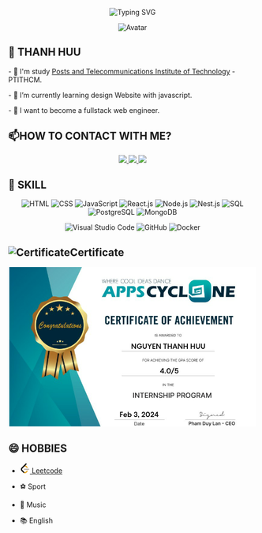 <div align="center">
 
![Typing SVG](https://readme-typing-svg.herokuapp.com?color=%2336BCF7&lines=Hi+everyone+%F0%9F%91%8B+I'm+Thanh+Huu&fontSize=40)
 
<img src="https://avatars.githubusercontent.com/u/97447370?v=4" alt="Avatar" />

</div>


**💬 THANH HUU** 
---

<div >
<p>- 👯 I'm study <a href="https://ptithcm.edu.vn/">Posts and Telecommunications Institute of Technology</a> - PTITHCM.</p>
<p>- 🌱 I’m currently learning design Website with javascript. </p>
<p>- 🌟 I want to become a fullstack web engineer. </p>
</div>

 

**📫HOW TO CONTACT WITH ME?**
---

<p align="center">
   <a href="https://www.facebook.com/thanhhuu.nguyen.9862" target="_blank">
    <img src="https://img.icons8.com/fluent/48/000000/facebook-new.png"/>
    </a>
   <a href="mailto:thuu28052002@gmail.com" target="_blank">
    <img src="https://img.icons8.com/color/48/000000/gmail-new.png"/>
    </a>
    <a href="https://github.com/huu77" target="_blank">
    <img src="https://img.icons8.com/fluent/48/000000/github.png"/>
</a>

</p>

**🔭 SKILL**
---
<p align="center">
    <img src="https://img.icons8.com/color/48/000000/html-5.png" alt="HTML">
    <img src="https://img.icons8.com/color/48/000000/css3.png" alt="CSS">
    <img src="https://img.icons8.com/color/48/000000/javascript.png" alt="JavaScript">
    <img src="https://img.icons8.com/color/48/000000/react-native.png" alt="React.js">
    <img src="https://img.icons8.com/color/48/000000/nodejs.png" alt="Node.js">
    <img src="https://img.icons8.com/color/48/000000/nestjs.png" alt="Nest.js">
    <img src="https://img.icons8.com/color/48/000000/sql.png" alt="SQL">
    <img src="https://img.icons8.com/color/48/000000/postgreesql.png" alt="PostgreSQL">
    <img src="https://img.icons8.com/color/48/000000/mongodb.png" alt="MongoDB">
</p>

 
<p align="center">
    <img src="https://img.icons8.com/fluent/48/000000/visual-studio-code-2019.png" alt="Visual Studio Code">
    <img src="https://img.icons8.com/color/48/000000/github--v1.png" alt="GitHub">
     <img src="https://img.icons8.com/color/48/000000/docker.png" alt="Docker">
</p>
 

**![Certificate](https://img.icons8.com/doodle/48/000000/certificate.png)Certificate**
---
<p align="center">
 <img src="Certificate.png"width="500"/>
 </p>

**😄 HOBBIES**
---
 
- <a href="https://leetcode.com/thuu28052002" target="_blank">
    <img src="image-1.png" alt="alt text" width="20"> Leetcode 
    </a>
  
- ⚽ Sport
- 🎵 Music
- 📚 English
